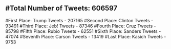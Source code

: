 #Total Number of Tweets: 606597 
---
#First Place: Trump Tweets - 207165
#Second Place: Clinton Tweets - 93491
#Third Place: Jeb! Tweets - 87346
#Fourth Place: Cruz Tweets - 85798
#Fifth Place: Rubio Tweets - 62551
#Sixth Place: Sanders Tweets - 47074
#Seventh Place: Carson Tweets - 13419
#Last Place: Kasich Tweets - 9753
